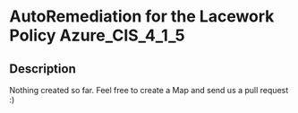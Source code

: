 # AutoRemediation for the Lacework Policy Azure_CIS_4_1_5

## Description
Nothing created so far. Feel free to create a Map and send us a pull request :)
